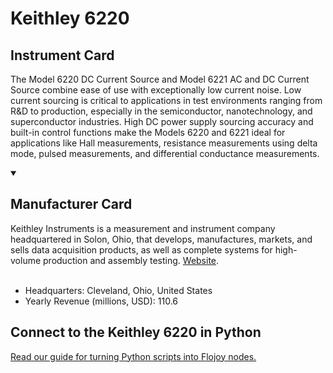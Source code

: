
# Keithley 6220

## Instrument Card

The Model 6220 DC Current Source and Model 6221 AC and DC Current Source combine ease of use with exceptionally low current noise. Low current sourcing is critical to applications in test environments ranging from R&D to production, especially in the semiconductor, nanotechnology, and superconductor industries. High DC power supply sourcing accuracy and built-in control functions make the Models 6220 and 6221 ideal for applications like Hall measurements, resistance measurements using delta mode, pulsed measurements, and differential conductance measurements.

<details open>
<summary><h2>Manufacturer Card</h2></summary>
Keithley Instruments is a measurement and instrument company headquartered in Solon, Ohio, that develops, manufactures, markets, and sells data acquisition products, as well as complete systems for high-volume production and assembly testing. <a href="https://www.tek.com/en">Website</a>.
<br></br>
<ul>
  <li>Headquarters: Cleveland, Ohio, United States</li>
  <li>Yearly Revenue (millions, USD): 110.6</li>
</ul>
</details>

## Connect to the Keithley 6220 in Python

[Read our guide for turning Python scripts into Flojoy nodes.](https://docs.flojoy.ai/custom-nodes/creating-custom-node/)


